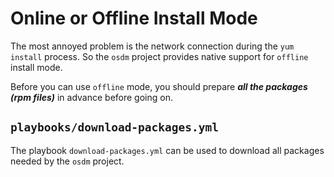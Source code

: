 # Online or Offline Install Mode

The most annoyed problem is the network connection during the `yum install` process. So the `osdm` project provides native support for `offline` install mode.

Before you can use `offline` mode, you should prepare ***all the packages (rpm files)*** in advance before going on.

## `playbooks/download-packages.yml`

The playbook `download-packages.yml` can be used to download all packages needed by the `osdm` project.
